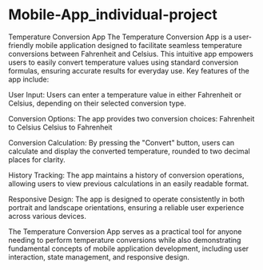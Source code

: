 # Mobile-App_individual-project

Temperature Conversion App
The Temperature Conversion App is a user-friendly mobile application designed to facilitate seamless temperature conversions between Fahrenheit and Celsius. This intuitive app empowers users to easily convert temperature values using standard conversion formulas, ensuring accurate results for everyday use.
Key features of the app include:

User Input: Users can enter a temperature value in either Fahrenheit or Celsius, depending on their selected conversion type.

Conversion Options: The app provides two conversion choices:
Fahrenheit to Celsius
Celsius to Fahrenheit

Conversion Calculation: By pressing the "Convert" button, users can calculate and display the converted temperature, rounded to two decimal places for clarity.

History Tracking: The app maintains a history of conversion operations, allowing users to view previous calculations in an easily readable format.

Responsive Design: The app is designed to operate consistently in both portrait and landscape orientations, ensuring a reliable user experience across various devices.

The Temperature Conversion App serves as a practical tool for anyone needing to perform temperature conversions while also demonstrating fundamental concepts of mobile application development, including user interaction, state management, and responsive design.

